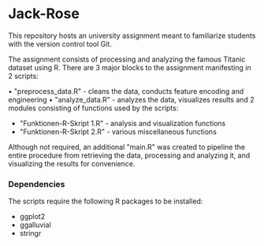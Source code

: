 # Jack-Rose

This repository hosts an university assignment meant to familiarize students with the version control tool Git.

The assignment consists of processing and analyzing the famous Titanic dataset using R. There are 3 major blocks to the assignment manifesting in 2 scripts:

• "preprocess_data.R" - cleans the data, conducts feature encoding and engineering
• "analyze_data.R" - analyzes the data, visualizes results
and 2 modules consisting of functions used by the scripts:
- "Funktionen-R-Skript 1.R" - analysis and visualization functions
- "Funktionen-R-Skript 2.R" - various miscellaneous functions 

Although not required, an additional "main.R" was created to pipeline the 
entire procedure from retrieving the data, processing and analyzing it, and
visualizing the results for convenience.

### Dependencies
The scripts require the following R packages to be installed:
- ggplot2
- ggalluvial
- stringr